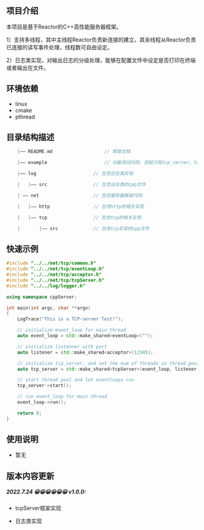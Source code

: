 ## 项目介绍

本项目是基于Reactor的C++高性能服务器框架。

1）支持多线程，其中主线程Reactor负责新连接的建立，其余线程从Reactor负责已连接的读写事件处理，线程数可自由设定。

2）日志类实现，对输出日志的分级处理，能够在配置文件中设定是否打印在终端或者输出在文件。



## 环境依赖

- linux
- cmake
- pthread


## 目录结构描述

```C++
	|—— README.md 					// 帮助文档

	|—— example 					// 功能测试代码，目前只有tcp_server、log测试

	|—— log						// 包含日志类实现

	|	|—— src					// 包含日志类的cpp文件

	| —— net					// 包含服务器框架代码

	| 	|—— http				// 包含http的相关实现

	|	|—— tcp					// 包含tcp的相关实现

	|		|—— src				// 包含tcp实现的cpp文件
```

## 快速示例
```C++
#include "../../net/tcp/common.h"
#include "../../net/tcp/eventLoop.h"
#include "../../net/tcp/acceptor.h"
#include "../../net/tcp/tcpServer.h"
#include "../../log/logger.h"

using namespace cppServer;

int main(int argc, char **argv)
{
    LogTrace("This is a TCP-server Test!");

    // initialize event_loop for main thread
    auto event_loop = std::make_shared<eventLoop>("");

    // initialize listenner with port
    auto listener = std::make_shared<acceptor>(12345);

    // initialize tcp_server, and set the num of threads in thread pool to handle connected fd.
    auto tcp_server = std::make_shared<tcpServer>(event_loop, listener, 4);

    // start thread pool and let eventloops run
    tcp_server->start();

    // run event_loop for main thread
    event_loop->run();

    return 0;
}
```

## 使用说明

- 暂无



## 版本内容更新

##### 2022.7.24 😀😀😀😀😀😀 v1.0.0:

- tcpServer框架实现

- 日志类实现
